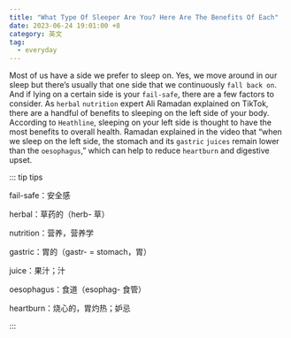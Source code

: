 ```yaml
---
title: "What Type Of Sleeper Are You? Here Are The Benefits Of Each"
date: 2023-06-24 19:01:00 +8
category: 英文
tag:
  - everyday
---
```


Most of us have a side we prefer to sleep on. Yes, we move around in our sleep but there’s usually that one side that we continuously `fall back on`. And if lying on a certain side is your `fail-safe`, there are a few factors to consider. As `herbal` `nutrition` expert Ali Ramadan explained on TikTok, there are a handful of benefits to sleeping on the left side of your body. According to `Heathline`, sleeping on your left side is thought to have the most benefits to overall health. Ramadan explained in the video that “when we sleep on the left side, the stomach and its `gastric` `juices` remain lower than the `oesophagus`,” which can help to reduce `heartburn` and digestive upset.

::: tip tips

fail-safe：安全感

herbal：草药的（herb- 草）

nutrition：营养，营养学

gastric：胃的（gastr- = stomach，胃）

juice：果汁；汁

oesophagus：食道（esophag- 食管）

heartburn：烧心的，胃灼热；妒忌

:::
